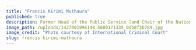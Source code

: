 ```yaml
---
title: "Francis Kirimi Muthaura"
published: true
description: Former Head of the Public Service (and Chair of the National Security Advisory Committee) and Secretary to the Cabinet of the Republic of Kenya
image_path: /uploads/1427901996148_5600171335_0db8f3b789.jpg
image_credit: "Photo courtesy of International Criminal Court"
slug: francis-kirimi-muthaura
---
```


